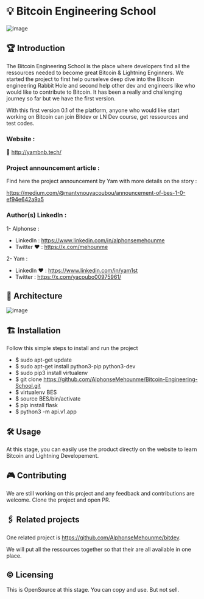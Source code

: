 # 💡 Bitcoin Engineering School

![image](https://github.com/user-attachments/assets/138db078-66a5-462d-a0da-4bc70430d9b1)

## 🏆 Introduction

The Bitcoin Engineering School is the place where developers find all the ressources needed to become great Bitcoin & Lightning Enginners.
We started the project to first help ourseleve deep dive into the Bitcoin engineering Rabbit Hole and second help other dev and engineers like who would like to contribute to Bitcoin.
It has been a really and challenging journey so far but we have the first version.

With this first version 0.1 of the platform, anyone who would like start working on Bitcoin can join Bitdev or LN Dev course, get ressources and test codes.

### Website  : 

🔗 http://yambnb.tech/

### Project announcement article : 

Find here the project announcement by Yam with more details on the story : 

https://medium.com/@mantynouyacoubou/announcement-of-bes-1-0-ef94e642a9a5

### Author(s) LinkedIn : 

1- Alphonse : 

* LinkedIn : https://www.linkedin.com/in/alphonsemehounme
* Twitter ❤️ : https://x.com/mehounme 

2- Yam : 

* LinkedIn ❤️ : https://www.linkedin.com/in/yam1st
* Twitter : https://x.com/yacoubo00975961/

## 📐 Architecture

![image](https://github.com/user-attachments/assets/07a60d84-36f5-4da8-a4ad-935cdab5d3be)

## 🏗️ Installation

Follow this simple steps to install and run the project

* $ sudo apt-get update
* $ sudo apt-get install python3-pip python3-dev
* $ sudo pip3 install virtualenv
* $ git clone https://github.com/AlphonseMehounme/Bitcoin-Engineering-School.git
* $ virtualenv BES
* $ source BES/bin/activate
* $ pip install flask
* $ python3 -m api.v1.app
  
## 🛠️ Usage

At this stage, you can easily use the product directly on the website to learn Bitcoin and Lightning Developement.

## 🎮 Contributing

We are still working on this project and any feedback and contributions are welcome.
Clone the project and open PR.

## 🖇️ Related projects

One related project is https://github.com/AlphonseMehounme/bitdev.

We will put all the ressources together so that their are all available in one place.

## ©️ Licensing

This is OpenSource at this stage. You can copy and use. But not sell.

